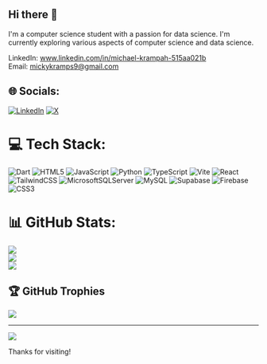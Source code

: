 ## Hi there 👋

I'm a computer science student with a passion for data science. I'm currently exploring various aspects of computer science and data science.<br> 

LinkedIn: www.linkedin.com/in/michael-krampah-515aa021b<br>
Email: mickykramps9@gmail.com<br>


## 🌐 Socials:
[![LinkedIn](https://img.shields.io/badge/LinkedIn-%230077B5.svg?logo=linkedin&logoColor=white)](https://linkedin.com/in/michael-krampah-515aa021b) [![X](https://img.shields.io/badge/X-black.svg?logo=X&logoColor=white)](https://x.com/MickyKramps) 

# 💻 Tech Stack:
![Dart](https://img.shields.io/badge/dart-%230175C2.svg?style=flat-square&logo=dart&logoColor=white) ![HTML5](https://img.shields.io/badge/html5-%23E34F26.svg?style=flat-square&logo=html5&logoColor=white) ![JavaScript](https://img.shields.io/badge/javascript-%23323330.svg?style=flat-square&logo=javascript&logoColor=%23F7DF1E) ![Python](https://img.shields.io/badge/python-3670A0?style=flat-square&logo=python&logoColor=ffdd54) ![TypeScript](https://img.shields.io/badge/typescript-%23007ACC.svg?style=flat-square&logo=typescript&logoColor=white) ![Vite](https://img.shields.io/badge/vite-%23646CFF.svg?style=flat-square&logo=vite&logoColor=white) ![React](https://img.shields.io/badge/react-%2320232a.svg?style=flat-square&logo=react&logoColor=%2361DAFB) ![TailwindCSS](https://img.shields.io/badge/tailwindcss-%2338B2AC.svg?style=flat-square&logo=tailwind-css&logoColor=white) ![MicrosoftSQLServer](https://img.shields.io/badge/Microsoft%20SQL%20Server-CC2927?style=flat-square&logo=microsoft%20sql%20server&logoColor=white) ![MySQL](https://img.shields.io/badge/mysql-4479A1.svg?style=flat-square&logo=mysql&logoColor=white) ![Supabase](https://img.shields.io/badge/Supabase-3ECF8E?style=flat-square&logo=supabase&logoColor=white) ![Firebase](https://img.shields.io/badge/firebase-a08021?style=flat-square&logo=firebase&logoColor=ffcd34) ![CSS3](https://img.shields.io/badge/css3-%231572B6.svg?style=flat-square&logo=css3&logoColor=white)
# 📊 GitHub Stats:
![](https://github-readme-stats.vercel.app/api?username=MichaelKrampah&theme=merko&hide_border=false&include_all_commits=true&count_private=true)<br/>
![](https://nirzak-streak-stats.vercel.app/?user=MichaelKrampah&theme=merko&hide_border=false)<br/>
![](https://github-readme-stats.vercel.app/api/top-langs/?username=MichaelKrampah&theme=merko&hide_border=false&include_all_commits=true&count_private=true&layout=compact)

## 🏆 GitHub Trophies
![](https://github-profile-trophy.vercel.app/?username=MichaelKrampah&theme=transparent&no-frame=true&no-bg=true&margin-w=4)

---
[![](https://visitcount.itsvg.in/api?id=MichaelKrampah&icon=0&color=11)](https://visitcount.itsvg.in)

<!-- Proudly created with GPRM ( https://gprm.itsvg.in ) -->
Thanks for visiting!

